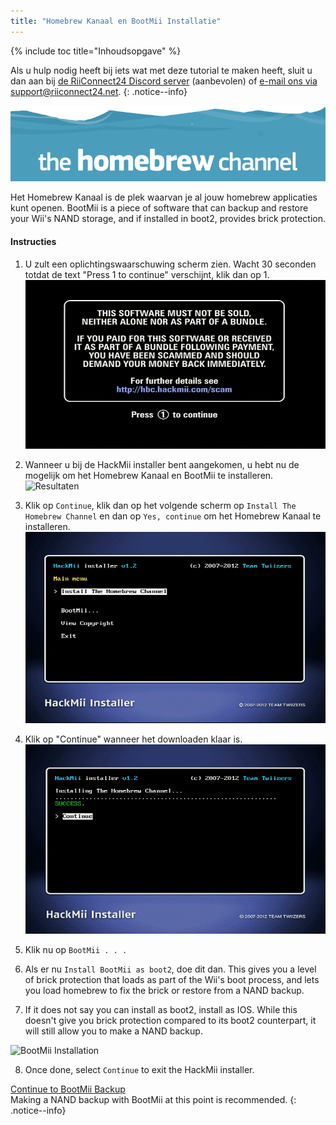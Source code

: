 ```yaml
---
title: "Homebrew Kanaal en BootMii Installatie"
---
```


{% include toc title="Inhoudsopgave" %}

Als u hulp nodig heeft bij iets wat met deze tutorial te maken heeft, sluit u dan aan bij [de RiiConnect24 Discord server](https://discord.gg/b4Y7jfD) (aanbevolen) of [e-mail ons via support@riiconnect24.net](mailto:support@riiconnect24.net).
{: .notice--info}

![HBC Logo](/images/hbc.png)

Het Homebrew Kanaal is de plek waarvan je al jouw homebrew applicaties kunt openen. BootMii is a piece of software that can backup and restore your Wii's NAND storage, and if installed in boot2, provides brick protection.

#### Instructies

1. U zult een oplichtingswaarschuwing scherm zien. Wacht 30 seconden totdat de text "Press 1 to continue" verschijnt, klik dan op 1. ![Scam scherm](/images/Wii/ScamScreen.png)

2. Wanneer u bij de HackMii installer bent aangekomen, u hebt nu de mogelijk om het Homebrew Kanaal en BootMii te installeren. ![Resultaten](/images/Wii/Results.png)

3. Klik op `Continue`, klik dan op het volgende scherm op `Install The Homebrew Channel` en dan op `Yes, continue` om het Homebrew Kanaal te installeren. ![Homebrew Kanaal installeren](/images/Wii/InstallHomebrewChannel.png)

4. Klik op "Continue" wanneer het downloaden klaar is. ![Success Installing the Homebrew Channel](/images/Wii/SuccessHBC.png)

5. Klik nu op `BootMii . . .`
6. Als er nu `Install BootMii as boot2`, doe dit dan. This gives you a level of brick protection that loads as part of the Wii's boot process, and lets you load homebrew to fix the brick or restore from a NAND backup.
7. If it does not say you can install as boot2, install as IOS. While this doesn't give you brick protection compared to its boot2 counterpart, it will still allow you to make a NAND backup.

![BootMii Installation](/images/Wii/InstallBootMii.jpg)

8. Once done, select `Continue` to exit the HackMii installer.

[Continue to BootMii Backup](bootmii)<br> Making a NAND backup with BootMii at this point is recommended.
{: .notice--info}
